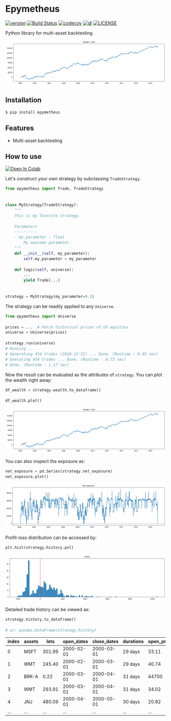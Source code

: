 # Epymetheus

[![version](https://img.shields.io/pypi/v/epymetheus.svg)](https://pypi.org/project/epymetheus/)
[![Build Status](https://travis-ci.com/simaki/epymetheus.svg?branch=master)](https://travis-ci.com/simaki/epymetheus)
[![codecov](https://codecov.io/gh/simaki/epymetheus/branch/master/graph/badge.svg)](https://codecov.io/gh/simaki/epymetheus)
[![dl](https://img.shields.io/pypi/dm/epymetheus)](https://pypi.org/project/epymetheus/)
[![LICENSE](https://img.shields.io/github/license/simaki/epymetheus)](LICENSE)

Python library for multi-asset backtesting.

![wealth](examples/howto/wealth.png)

## Installation

```sh
$ pip install epymetheus
```

## Features

- Multi-asset backtesting

## How to use

[![Open In Colab](https://colab.research.google.com/assets/colab-badge.svg)](https://colab.research.google.com/github/simaki/fracdiff/blob/master/examples/howto/howto.ipynb)

Let's construct your own strategy by subclassing `TradeStrategy`.

```python
from epymetheus import Trade, TradeStrategy


class MyStrategy(TradeStrategy):
    """
    This is my favorite strategy.
    
    Parameters
    ----------
    - my_parameter : float
        My awesome parameter.
    """
    def __init__(self, my_parameter):
        self.my_parameter = my_parameter
        
    def logic(self, universe):
        ...
        yield Trade(...)


strategy = MyStrategy(my_parameter=0.1)
```

The strategy can be readily applied to any `Universe`.

```python
from epymetheus import Universe

prices = ...  # Fetch historical prices of US equities
universe = Universe(prices)

strategy.run(universe)
# Running ... 
# Generating 454 trades (2018-12-31) ... Done. (Runtime : 0.45 sec)
# Executing 454 trades ... Done. (Runtime : 0.73 sec)
# Done. (Runtime : 1.17 sec)
```

Now the result can be evaluated as the attributes of `strategy`.
You can plot the wealth right away:

```python
df_wealth = strategy.wealth.to_dataframe()

df_wealth.plot()
```

![wealth](examples/howto/wealth.png)

You can also inspect the exposure as:

```python
net_exposure = pd.Series(strategy.net_exposure)
net_exposure.plot()
```

![exposure](examples/howto/exposure.png)

Profit-loss distribution can be accessed by:

```python
plt.hist(strategy.history.pnl)
```

![pnl](examples/howto/gains.png)

Detailed trade history can be viewed as:

```python
strategy.history.to_dataframe()

# or: pandas.DataFrame(strategy.history)
```

index|assets|lots|open_dates|close_dates|durations|open_prices|gains
-----|------|----|----------|-----------|---------|-----------|-----
0|MSFT|301.99|2000-02-01|2000-03-01|29 days|33.11|-1177.90
1|WMT|245.40|2000-02-01|2000-03-01|29 days|40.74|-1650.68
2|BRK-A|0.22|2000-03-01|2000-04-01|31 days|44700|0,2796.42
3|WMT|293.91|2000-03-01|2000-04-01|31 days|34.02|1545.11
4|JNJ|480.09|2000-04-01|2000-05-01|30 days|20.82|1770.46
...|...|...|...|...|...|...|...
